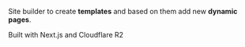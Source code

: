 Site builder to create <b>templates</b> and based on them add new <b>dynamic pages</b>.

Built with Next.js and Cloudflare R2

